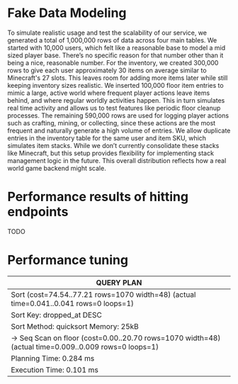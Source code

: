 # Fake Data Modeling
To simulate realistic usage and test the scalability of our service, we generated a total of 1,000,000 rows of data across four main tables. 
We started with 10,000 users, which felt like a reasonable base to model a mid sized player base. There’s no specific reason for that number other than it being a nice, reasonable number. 
For the inventory, we created 300,000 rows to give each user approximately 30 items on average similar to Minecraft's 27 slots. This leaves room for adding more items later while still keeping inventory sizes realistic. 
We inserted 100,000 floor item entries to mimic a large, active world where frequent player actions leave items behind, and where regular worldly activities happen. This in turn simulates real time activity and allows us to test features like periodic floor cleanup processes. 
The remaining 590,000 rows are used for logging player actions such as crafting, mining, or collecting, since these actions are the most frequent and naturally generate a high volume of entries. We allow duplicate entries in the inventory table for the same user and item SKU, which simulates item stacks. While we don’t currently consolidate these stacks like Minecraft, but this setup provides flexibility for implementing stack management logic in the future. 
This overall distribution reflects how a real world game backend might scale.


# Performance results of hitting endpoints
TODO

# Performance tuning
| QUERY PLAN                                                                                               |
| -------------------------------------------------------------------------------------------------------- |
| Sort  (cost=74.54..77.21 rows=1070 width=48) (actual time=0.041..0.041 rows=0 loops=1)                   |
|   Sort Key: dropped_at DESC                                                                              |
|   Sort Method: quicksort  Memory: 25kB                                                                   |
|   ->  Seq Scan on floor  (cost=0.00..20.70 rows=1070 width=48) (actual time=0.009..0.009 rows=0 loops=1) |
| Planning Time: 0.284 ms                                                                                  |
| Execution Time: 0.101 ms                                                                                 |
